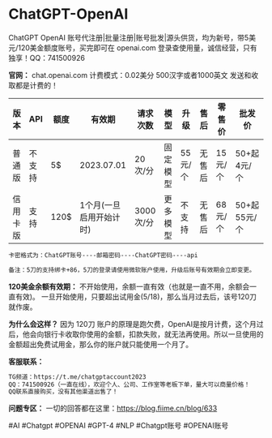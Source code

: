 # ChatGPT-OpenAI
ChatGPT OpenAI 账号代注册|批量注册|账号批发|源头供货，均为新号，带5美元/120美金额度账号，买完即可在 openai.com 登录查使用量，诚信经营，只有独享！QQ：741500926

**官网：** chat.openai.com
计费模式：0.02美分 500汉字或者1000英文 发送和收取都是计费的！

版本 | API | 额度 | 有效期 | 请求次数 | 模型 | 升级 | 售后 | 零售价 | 批发价 
--- | --- | --- | --- | --- | --- | --- | --- | --- | --- 
普通版 | 不支持 | 5$ | 2023.07.01 | 20次/分 | 固定模型 | 55元/个 | 无售后 | 15元/个 | 50+起 4元/个 
信用卡版 | 支持 | 120$ | 1个月(一旦启用开始计时) | 3000次/分 | 更多模型 | 不支持 | 无售后 | 68元/个 | 50+起 55元/个 

```html
卡密格式为：ChatGPT账号----邮箱密码----ChatGPT密码----api

备注：5刀的支持绑卡+86，5刀的登录请使用微软账户使用，升级后账号有效期会立即变更。
```
**120美金余额有效期：**
不开始使用，余额一直有效（也就是一直不用，余额会一直有效)。
一旦开始使用，只要超出试用金(5$/18$)，那么当月过去后，该号120刀就作废。

**为什么会这样？**
因为 120刀 账户的原理是跑欠费，OpenAI是按月计费，这个月过后，他会向银行卡收取你使用的金额，扣款失败，就无法再使用。所以一旦使用的金额超出免费试用金，那么你的账户就只能使用一个月了。

**客服联系：**
```html
TG频道：https://t.me/chatgptaccount2023
QQ：741500926（一直在线），欢迎个人、公司、工作室等老板下单，量大可以商量价格！
QQ联系直接购买，没有其他渠道出售了！

```
**问题专区：**
一切的回答都在这里：https://blog.fiime.cn/blog/633

#AI #Chatgpt #OPENAI #GPT-4 #NLP #Chatgpt账号 #OPENAI账号
